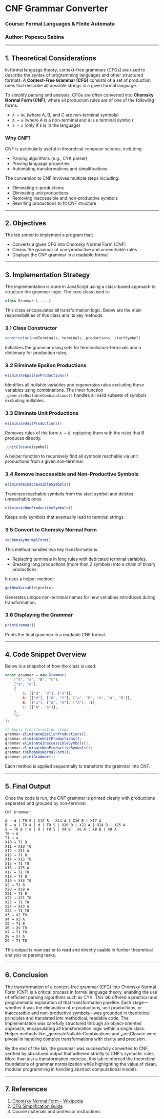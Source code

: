 # CNF Grammar Converter

### Course: Formal Languages & Finite Automata  
### Author: Popescu Sabina  

---

## 1. Theoretical Considerations

In formal language theory, context-free grammars (CFGs) are used to describe the syntax of programming languages and other structured formats. A **Context-Free Grammar (CFG)** consists of a set of production rules that describe all possible strings in a given formal language.

To simplify parsing and analysis, CFGs are often converted into **Chomsky Normal Form (CNF)**, where all production rules are of one of the following forms:

- `A → BC` (where A, B, and C are non-terminal symbols)
- `A → a` (where A is a non-terminal and a is a terminal symbol)
- `S → ε` (only if ε is in the language)

### Why CNF?

CNF is particularly useful in theoretical computer science, including:

- Parsing algorithms (e.g., CYK parser)
- Proving language properties
- Automating transformations and simplifications

The conversion to CNF involves multiple steps including:
- Eliminating ε-productions
- Eliminating unit productions
- Removing inaccessible and non-productive symbols
- Rewriting productions to fit CNF structure

---

## 2. Objectives

The lab aimed to implement a program that:

- Converts a given CFG into Chomsky Normal Form (CNF)
- Cleans the grammar of non-productive and unreachable rules
- Displays the CNF grammar in a readable format

---

## 3. Implementation Strategy

The implementation is done in JavaScript using a class-based approach to structure the grammar logic. The core class used is:

```js
class Grammar { ... }
```

This class encapsulates all transformation logic. Below are the main responsibilities of this class and its key methods:

### 3.1 Class Constructor

```js
constructor(nonTerminals, terminals, productions, startSymbol)
```

Initializes the grammar using sets for terminals/non-terminals and a dictionary for production rules.

### 3.2 Eliminate Epsilon Productions

```js
eliminateEpsilonProductions()
```

Identifies all nullable variables and regenerates rules excluding these variables using combinations. The inner function `_generateNullableCombinations()` handles all valid subsets of symbols excluding nullables.

### 3.3 Eliminate Unit Productions

```js
eliminateUnitProductions()
```

Removes rules of the form `A → B`, replacing them with the rules that B produces directly.

```js
_unitClosure(symbol)
```

A helper function to recursively find all symbols reachable via unit productions from a given non-terminal.

### 3.4 Remove Inaccessible and Non-Productive Symbols

```js
eliminateInaccessibleSymbols()
```

Traverses reachable symbols from the start symbol and deletes unreachable ones.

```js
eliminateNonProductiveSymbols()
```

Keeps only symbols that eventually lead to terminal strings.

### 3.5 Convert to Chomsky Normal Form

```js
toChomskyNormalForm()
```

This method handles two key transformations:
- Replacing terminals in long rules with dedicated terminal variables.
- Breaking long productions (more than 2 symbols) into a chain of binary productions.

It uses a helper method:

```js
getNewVariable(prefix)
```

Generates unique non-terminal names for new variables introduced during transformation.

### 3.6 Displaying the Grammar

```js
printGrammar()
```

Prints the final grammar in a readable CNF format.

---

## 4. Code Snippet Overview

Below is a snapshot of how the class is used:

```js
const grammar = new Grammar(
    ["S", "A", "B", "C"],
    ["a", "d"],
    {
        S: [["d", "B"], ["A"]],
        A: [["d"], ["d", "S"], ["a", "B", "d", "A", "B"]],
        B: [["a"], ["d", "A"], ["A"], []],
        C: [["A", "a"]],
    },
    "S"
);

// Apply transformation steps
grammar.eliminateEpsilonProductions();
grammar.eliminateUnitProductions();
grammar.eliminateInaccessibleSymbols();
grammar.eliminateNonProductiveSymbols();
grammar.toChomskyNormalForm();
grammar.printGrammar();
```

Each method is applied sequentially to transform the grammar into CNF.

---

## 5. Final Output

Once the code is run, the CNF grammar is printed clearly with productions separated and grouped by non-terminal:

```
CNF Grammar:

A → d | T0 S | X12 B | X14 A | X16 B | X17 A
B → a | T0 A | d | T0 S | X20 B | X22 A | X24 B | X25 A
S → T0 B | d | d | T0 S | X4 B | X6 A | X8 B | X9 A
T0 → d
T1 → a
X10 → T1 B
X11 → X10 T0
X12 → X11 A
X13 → T1 B
X14 → X13 T0
X15 → T1 T0
X16 → X15 A
X17 → T1 T0
X18 → T1 B
X19 → X18 T0
X2 → T1 B
X20 → X19 A
X21 → T1 B
X22 → X21 T0
X23 → T1 T0
X24 → X23 A
X25 → T1 T0
X3 → X2 T0
X4 → X3 A
X5 → T1 B
X6 → X5 T0
X7 → T1 T0
X8 → X7 A
X9 → T1 T0
```

This output is now easier to read and directly usable in further theoretical analysis or parsing tasks.

---

## 6. Conclusion

The transformation of a context-free grammar (CFG) into Chomsky Normal Form (CNF) is a critical process in formal language theory, enabling the use of efficient parsing algorithms such as CYK. This lab offered a practical and programmatic exploration of that transformation pipeline. Each stage—whether it was the elimination of ε-productions, unit productions, or inaccessible and non-productive symbols—was grounded in theoretical principles and translated into methodical, readable code. The implementation was carefully structured through an object-oriented approach, encapsulating all transformation logic within a single class. Helper methods like _generateNullableCombinations and _unitClosure were pivotal in handling complex transformations with clarity and precision.

By the end of the lab, the grammar was successfully converted to CNF, verified by structured output that adhered strictly to CNF's syntactic rules. More than just a transformation exercise, this lab reinforced the theoretical foundations of grammar normalization while highlighting the value of clean, modular programming in handling abstract computational models.

---

## 7. References

1. [Chomsky Normal Form – Wikipedia](https://en.wikipedia.org/wiki/Chomsky_normal_form)
2. [CFG Simplification Guide](https://cs.stackexchange.com/questions/121529/how-do-i-convert-a-context-free-grammar-to-chomsky-normal-form)
3. Course materials and professor instructions
